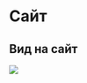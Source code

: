 # Сайт

## Вид на сайт

<img src="https://mini.s-shot.ru/1920x1080/1080/png/?http://beta.kaurcev.tk">
